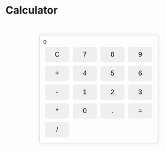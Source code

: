 # Calculator
<!DOCTYPE html>
<html lang="en">
<head>
    <meta charset="UTF-8">
    <meta name="viewport" content="width=device-width, initial-scale=1.0">
    <title>Calculator</title>
    <link rel="stylesheet" href="styles.css">
</head>
<body>
    <div class="calculator">
        <div class="display" id="display">0</div>
        <div class="buttons">
            <button onclick="clearDisplay()">C</button>
            <button onclick="appendNumber(7)">7</button>
            <button onclick="appendNumber(8)">8</button>
            <button onclick="appendNumber(9)">9</button>
            <button onclick="setOperator('+')">+</button>
            <button onclick="appendNumber(4)">4</button>
            <button onclick="appendNumber(5)">5</button>
            <button onclick="appendNumber(6)">6</button>
            <button onclick="setOperator('-')">-</button>
            <button onclick="appendNumber(1)">1</button>
            <button onclick="appendNumber(2)">2</button>
            <button onclick="appendNumber(3)">3</button>
            <button onclick="setOperator('*')">*</button>
            <button onclick="appendNumber(0)">0</button>
            <button onclick="appendDecimal()">.</button>
            <button onclick="calculate()">=</button>
            <button onclick="setOperator('/')">/</button>
        </div>
    </div>
    <style>
        .calculator {
            width: 300px;
            margin: 50px auto;
            border: 1px solid #ccc;
            border-radius: 5px;
            padding: 10px;
            box-shadow: 0px 0px 10px rgba(0, 0, 0, 0.1);
        }

        .display {
            font-size: 24px;
            text-align: right;
            padding: 10px;
            background-color: #f4f4f4;
            border: 1px solid #ccc;
            border-radius: 5px;
            margin-bottom: 10px;
        }

        .buttons {
            display: grid;
            grid-template-columns: repeat(4, 1fr);
        }

        .buttons button {
            padding: 10px;
            font-size: 18px;
            border: none;
            cursor: pointer;
            border-radius: 5px;
            margin: 5px;
        }
    </style>
    <script>
        let display = document.getElementById('display');
        let operator = null;
        let firstOperand = null;
        let waitingForSecondOperand = false;

        function appendNumber(number) {
            if (waitingForSecondOperand) {
                display.textContent = number;
                waitingForSecondOperand = false;
            } else {
                display.textContent = display.textContent === '0' ? number : display.textContent + number;
            }
        }

        function appendDecimal() {
            if (waitingForSecondOperand) return;
            if (!display.textContent.includes('.')) {
                display.textContent += '.';
            }
        }

        function setOperator(op) {
            if (operator !== null) {
                calculate();
            }
            operator = op;
            firstOperand = parseFloat(display.textContent);
            waitingForSecondOperand = true;
        }

        function calculate() {
            if (operator === null || waitingForSecondOperand) return;
            const secondOperand = parseFloat(display.textContent);
            let result = 0;
            switch (operator) {
                case '+':
                    result = firstOperand + secondOperand;
                    break;
                case '-':
                    result = firstOperand - secondOperand;
                    break;
                case '*':
                    result = firstOperand * secondOperand;
                    break;
                case '/':
                    result = firstOperand / secondOperand;
                    break;
            }
            display.textContent = result;
            operator = null;
            firstOperand = null;
            waitingForSecondOperand = false;
        }

        function clearDisplay() {
            display.textContent = '0';
            operator = null;
            firstOperand = null;
            waitingForSecondOperand = false;
        }
    </script>
</body>
</html>
